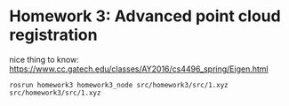 # Homework 3: Advanced point cloud registration


nice thing to know: https://www.cc.gatech.edu/classes/AY2016/cs4496_spring/Eigen.html

    rosrun homework3 homework3_node src/homework3/src/1.xyz src/homework3/src/1.xyz